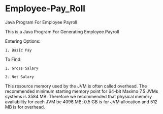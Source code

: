 # Employee-Pay_Roll
Java Program For Employee Payroll

This is a Java Program For Generating Employee Payroll

Entering Options:

    1. Basic Pay
  
To Find:
  
    1. Gross Salary
    
    2. Net Salary

This resource memory used by the JVM is often called overhead. The recommended minimum starting memory point for 64-bit Maximo 7.5 JVMs systems is 3584 MB. Therefore we recommended that physical memory availability for each JVM be 4096 MB; 0.5 GB is for JVM allocation and 512 MB is for overhead.
